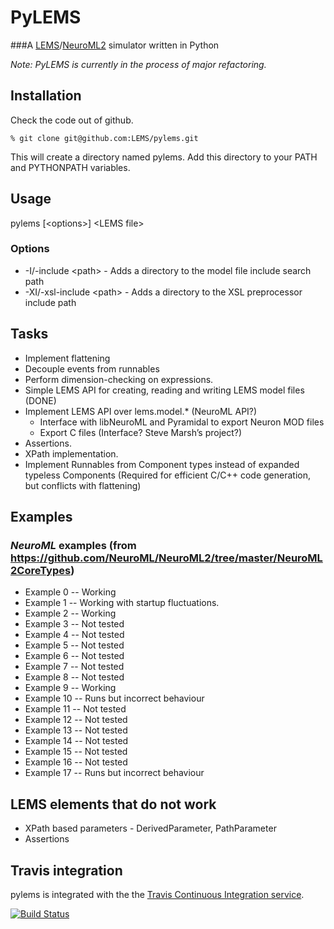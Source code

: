 # PyLEMS 

###A [LEMS](http://neuroml.org/lems/)/[NeuroML2](http://neuroml.org/neuroml2.php) simulator written in Python


*Note: PyLEMS is currently in the process of major refactoring.*

## Installation
Check the code out of github.

    % git clone git@github.com:LEMS/pylems.git

This will create a directory named pylems. Add this directory to your PATH and PYTHONPATH variables.

## Usage
pylems [\<options\>] \<LEMS file\>

### Options
- -I/-include \<path\> - Adds a directory to the model file include search path
- -XI/-xsl-include \<path\> - Adds a directory to the XSL preprocessor include path

## Tasks
- Implement flattening
- Decouple events from runnables
- Perform dimension-checking on expressions.
- Simple LEMS API for creating, reading and writing LEMS model files (DONE)
- Implement LEMS API over lems.model.* (NeuroML API?)
  - Interface with libNeuroML and Pyramidal to export Neuron MOD files
  - Export C files (Interface? Steve Marsh’s project?)
- Assertions.
- XPath implementation.
- Implement Runnables from Component types instead of expanded typeless Components (Required for efficient C/C++ code generation, but conflicts with flattening)


## Examples

### *NeuroML* examples (from https://github.com/NeuroML/NeuroML2/tree/master/NeuroML2CoreTypes)

- Example 0 --  Working
- Example 1 --  Working with startup fluctuations.
- Example 2 --  Working
- Example 3 --  Not tested
- Example 4 --  Not tested
- Example 5 --  Not tested
- Example 6 --  Not tested
- Example 7 --  Not tested
- Example 8 --  Not tested
- Example 9 --  Working
- Example 10 -- Runs but incorrect behaviour
- Example 11 -- Not tested
- Example 12 -- Not tested
- Example 13 -- Not tested
- Example 14 -- Not tested
- Example 15 -- Not tested
- Example 16 -- Not tested
- Example 17 -- Runs but incorrect behaviour
      
## LEMS elements that do not work
- XPath based parameters - DerivedParameter, PathParameter
- Assertions

## Travis integration

pylems is integrated with the the [Travis Continuous Integration service](http://travis-ci.org/).

[![Build Status](https://travis-ci.org/LEMS/pylems.png?branch=master)](https://travis-ci.org/LEMS/pylems)


